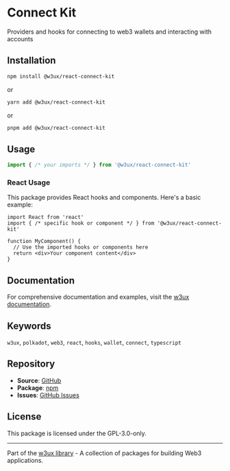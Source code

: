 # Connect Kit

Providers and hooks for connecting to web3 wallets and interacting with accounts

## Installation

```bash
npm install @w3ux/react-connect-kit
```

or

```bash
yarn add @w3ux/react-connect-kit
```

or

```bash
pnpm add @w3ux/react-connect-kit
```

## Usage

```typescript
import { /* your imports */ } from '@w3ux/react-connect-kit'
```

### React Usage

This package provides React hooks and components. Here's a basic example:

```tsx
import React from 'react'
import { /* specific hook or component */ } from '@w3ux/react-connect-kit'

function MyComponent() {
  // Use the imported hooks or components here
  return <div>Your component content</div>
}
```

## Documentation

For comprehensive documentation and examples, visit the [w3ux documentation](https://w3ux.org/library/react-connect-kit/overview).

## Keywords

`w3ux`, `polkadot`, `web3`, `react`, `hooks`, `wallet`, `connect`, `typescript`

## Repository

- **Source**: [GitHub](https://github.com/w3ux/w3ux-library)
- **Package**: [npm](https://www.npmjs.com/package/@w3ux/react-connect-kit)
- **Issues**: [GitHub Issues](https://github.com/w3ux/w3ux-library/issues)

## License

This package is licensed under the GPL-3.0-only.

---

Part of the [w3ux library](https://github.com/w3ux/w3ux-library) - A collection of packages for building Web3 applications.